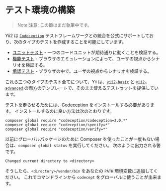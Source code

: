テスト環境の構築
================

> Note|注意: この節はまだ執筆中です。

Yii2 は [`Codeception`](https://github.com/Codeception/Codeception) テストフレームワークとの統合を公式にサポートしており、次のタイプのテストを作成することを可能にしています。

- [ユニットテスト](test-unit.md) - 一つのコードユニットが期待通りに動くことを検証する。
- [機能テスト](test-functional.md) - ブラウザのエミュレーションによって、ユーザの視点からシナリオを検証する。
- [承認テスト](test-acceptance.md) - ブラウザの中で、ユーザの視点からシナリオを検証する。

これら三つのタイプのテスト全てについて、Yii は、[`yii2-basic`](https://github.com/yiisoft/yii2/tree/master/apps/basic) と [`yii2-advanced`](https://github.com/yiisoft/yii2/tree/master/apps/advanced) の両方のテンプレートで、そのまま使えるテストセットを提供しています。

テストを走らせるためには、[Codeception](https://github.com/Codeception/Codeception) をインストールする必要があります。
インストールするのに良い方法は次のとおりです。

```
composer global require "codeception/codeception=2.0.*"
composer global require "codeception/specify=*"
composer global require "codeception/verify=*"
```

以前にグローバルパッケージのために Composer を使ったことが一度もない場合は、`composer global status` を実行してください。
次のように出力される筈です。

```
Changed current directory to <directory>
```

そうしたら、`<directory>/vendor/bin` をあなたの `PATH` 環境変数に追加してください。
これでコマンドラインから `codecept` をグローバルに使うことが出来ます。
